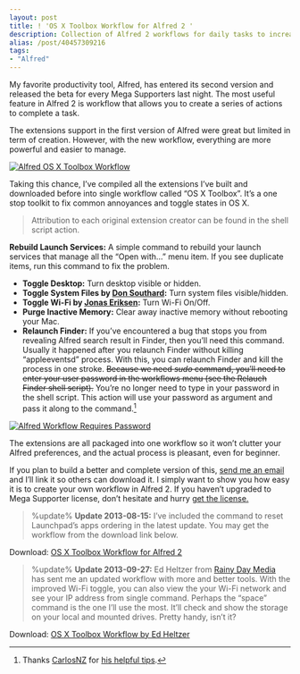 ```yaml
---
layout: post
title: ! 'OS X Toolbox Workflow for Alfred 2 '
description: Collection of Alfred 2 workflows for daily tasks to increase your productivity.
alias: /post/40457309216
tags:
- "Alfred"
---
```

My favorite productivity tool, Alfred, has entered its second version and released the beta for every Mega Supporters last night. The most useful feature in Alfred 2 is workflow that allows you to create a series of actions to complete a task.

<!--more-->

The extensions support in the first version of Alfred were great but limited in term of creation. However, with the new workflow, everything are more powerful and easier to manage.

[ ![Alfred OS X Toolbox Workflow][img2] ](http://images.sayzlim.net/2013/01/alfred2_workflow.jpg "Alfred OS X Toolbox Workflow")

[img2]: http://images.sayzlim.net/2013/01/alfred2_workflow.jpg "Alfred OS X Toolbox Workflow"

Taking this chance, I’ve compiled all the extensions I’ve built and downloaded before into single workflow called “OS X Toolbox”. It’s a one stop toolkit to fix common annoyances and toggle states in OS X.

> Attribution to each original extension creator can be found in the shell script action.

**Rebuild Launch Services:** A simple command to rebuild your launch services that manage all the “Open with…” menu item. If you see duplicate items, run this command to fix the problem.

- **Toggle Desktop:** Turn desktop visible or hidden.
- **Toggle System Files by [Don Southard](http://www.dirtdon.com):** Turn system files visible/hidden.
- **Toggle Wi-Fi by [Jonas Eriksen](http://www.aiyo.dk/alfredapp):** Turn Wi-Fi On/Off.
- **Purge Inactive Memory:** Clear away inactive memory without rebooting your Mac.
- **Relaunch Finder:** If you’ve encountered a bug that stops you from revealing Alfred search result in Finder, then you’ll need this command. Usually it happened after you relaunch Finder without killing “appleeventsd” process. With this, you can relaunch Finder and kill the process in one stroke. <del>Because we need *sudo* command, you’ll need to enter your user password in the workflows menu (see the Relauch Finder shell script).</del> You’re no longer need to type in your password in the shell script. This action will use your password as argument and pass it along to the command.[^1]

[ ![Alfred Workflow Requires Password][img2] ](http://images.sayzlim.net/2013/01/alfred2_password.jpg "Alfred Workflow Requires Password")

[img2]: http://images.sayzlim.net/2013/01/alfred2_password.jpg "Alfred Workflow Requires Password"

The extensions are all packaged into one workflow so it won’t clutter your Alfred preferences, and the actual process is pleasant, even for beginner.

If you plan to build a better and complete version of this, [send me an email][2] and I’ll link it so others can download it. I simply want to show you how easy it is to create your own workflow in Alfred 2. If you haven’t upgraded to Mega Supporter license, don’t hesitate and hurry [get the license.][3]

> %update%
> **Update 2013-08-15:** I’ve included the command to reset Launchpad’s apps ordering in the latest update. You may get the workflow from the download link below.

Download: [OS X Toolbox Workflow for Alfred 2](http://s3.sayzlim.net/f/alfred-toolbox.zip "OS X Toolbox Workflow for Alfred 2")

> %update%
> **Update 2013-09-27:** Ed Heltzer from [Rainy Day Media][4] has sent me an updated workflow with more and better tools. With the improved Wi-Fi toggle, you can also view the your Wi-Fi network and see your IP address from single command. Perhaps the  “space” command is the one I’ll use the most. It’ll check and show the storage on your local and mounted drives. Pretty handy, isn’t it?

Download: [OS X Toolbox Workflow by Ed Heltzer](http://s3.sayzlim.net/f/alfred-toolbox-heltzer.zip "OS X Toolbox Workflow by Ed Heltzer")

[2]: http://sayzlim.net/contact "Contact | Sayz Lim"
[3]: https://buy.alfredapp.com "Buy Alfred"
[4]: http://rainydaymedia.net "RDM | A Storming Is Brewing"

[^1]: Thanks [CarlosNZ](http://geekzone.philosophicalzombie.net/ "Carl&#39;s Geekzone") for [his helpful tips](http://www.alfredforum.com/topic/178-fixing-your-reveal-in-finder-not-working-with-this-workflow/#entry1694).